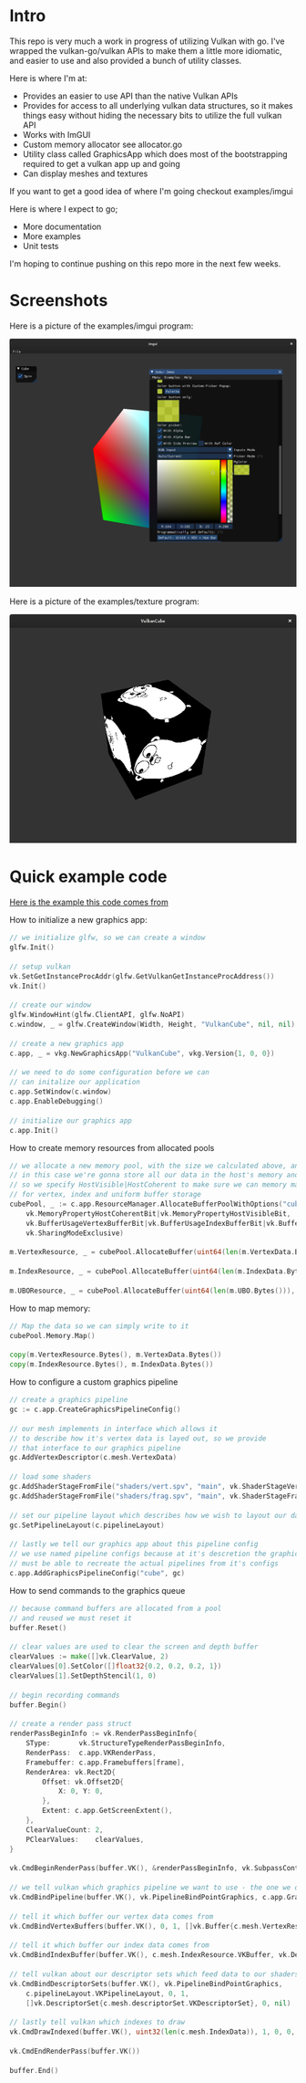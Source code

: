 # Intro

This repo is very much a work in progress of utilizing Vulkan with go. I've wrapped the vulkan-go/vulkan APIs to make
them a little more idiomatic, and easier to use and also provided a bunch of utility classes. 

Here is where I'm at:

  * Provides an easier to use API than the native Vulkan APIs
  * Provides for access to all underlying vulkan data structures, so it makes things easy without hiding the necessary bits to utilize the full vulkan API
  * Works with ImGUI
  * Custom memory allocator see allocator.go
  * Utility class called GraphicsApp which does most of the bootstrapping required to get a vulkan app up and going
  * Can display meshes and textures
  
If you want to get a good idea of where I'm going checkout examples/imgui

Here is where I expect to go;

  * More documentation
  * More examples
  * Unit tests

I'm hoping to continue pushing on this repo more in the next few weeks. 

# Screenshots

Here is a picture of the examples/imgui program:

![Example program](/assets/imgui.png)

Here is a picture of the examples/texture program:

![Example program](/assets/texture.png)


# Quick example code

[Here is the example this code comes from](/examples/cube/cube.go)

How to initialize a new graphics app:
```go
// we initialize glfw, so we can create a window
glfw.Init()

// setup vulkan
vk.SetGetInstanceProcAddr(glfw.GetVulkanGetInstanceProcAddress())
vk.Init()

// create our window
glfw.WindowHint(glfw.ClientAPI, glfw.NoAPI)
c.window, _ = glfw.CreateWindow(Width, Height, "VulkanCube", nil, nil)

// create a new graphics app
c.app, _ = vkg.NewGraphicsApp("VulkanCube", vkg.Version{1, 0, 0})

// we need to do some configuration before we can
// can initalize our application
c.app.SetWindow(c.window)
c.app.EnableDebugging()

// initialize our graphics app
c.app.Init()
```

How to create memory resources from allocated pools

```go
// we allocate a new memory pool, with the size we calculated above, and we tell vulkan where we'd like to store the data
// in this case we're gonna store all our data in the host's memory and use a memory map to sync the data to the GPU
// so we specify HostVisible|HostCoherent to make sure we can memory map the data, and specify that we want to use this buffer
// for vertex, index and uniform buffer storage
cubePool, _ := c.app.ResourceManager.AllocateBufferPoolWithOptions("cube", uint64(bytesNeeded),
	vk.MemoryPropertyHostCoherentBit|vk.MemoryPropertyHostVisibleBit,
	vk.BufferUsageVertexBufferBit|vk.BufferUsageIndexBufferBit|vk.BufferUsageUniformBufferBit,
	vk.SharingModeExclusive)

m.VertexResource, _ = cubePool.AllocateBuffer(uint64(len(m.VertexData.Bytes())), vk.BufferUsageVertexBufferBit)

m.IndexResource, _ = cubePool.AllocateBuffer(uint64(len(m.IndexData.Bytes())), vk.BufferUsageIndexBufferBit)

m.UBOResource, _ = cubePool.AllocateBuffer(uint64(len(m.UBO.Bytes())), vk.BufferUsageUniformBufferBit)
```

How to map memory:

```go
// Map the data so we can simply write to it
cubePool.Memory.Map()

copy(m.VertexResource.Bytes(), m.VertexData.Bytes())
copy(m.IndexResource.Bytes(), m.IndexData.Bytes())

```

How to configure a custom graphics pipeline
```go
// create a graphics pipeline
gc := c.app.CreateGraphicsPipelineConfig()

// our mesh implements in interface which allows it
// to describe how it's vertex data is layed out, so we provide
// that interface to our graphics pipeline
gc.AddVertexDescriptor(c.mesh.VertexData)

// load some shaders
gc.AddShaderStageFromFile("shaders/vert.spv", "main", vk.ShaderStageVertexBit)
gc.AddShaderStageFromFile("shaders/frag.spv", "main", vk.ShaderStageFragmentBit)

// set our pipeline layout which describes how we wish to layout our data in our descriptors
gc.SetPipelineLayout(c.pipelineLayout)

// lastly we tell our graphics app about this pipeline config
// we use named pipeline configs because at it's descretion the graphics app
// must be able to recreate the actual pipelines from it's configs
c.app.AddGraphicsPipelineConfig("cube", gc)
```

How to send commands to the graphics queue

```go
// because command buffers are allocated from a pool
// and reused we must reset it
buffer.Reset()

// clear values are used to clear the screen and depth buffer
clearValues := make([]vk.ClearValue, 2)
clearValues[0].SetColor([]float32{0.2, 0.2, 0.2, 1})
clearValues[1].SetDepthStencil(1, 0)

// begin recording commands
buffer.Begin()

// create a render pass struct
renderPassBeginInfo := vk.RenderPassBeginInfo{
	SType:       vk.StructureTypeRenderPassBeginInfo,
	RenderPass:  c.app.VKRenderPass,
	Framebuffer: c.app.Framebuffers[frame],
	RenderArea: vk.Rect2D{
		Offset: vk.Offset2D{
			X: 0, Y: 0,
		},
		Extent: c.app.GetScreenExtent(),
	},
	ClearValueCount: 2,
	PClearValues:    clearValues,
}

vk.CmdBeginRenderPass(buffer.VK(), &renderPassBeginInfo, vk.SubpassContentsInline)

// we tell vulkan which graphics pipeline we want to use - the one we defined above
vk.CmdBindPipeline(buffer.VK(), vk.PipelineBindPointGraphics, c.app.GraphicsPipelines["cube"])

// tell it which buffer our vertex data comes from
vk.CmdBindVertexBuffers(buffer.VK(), 0, 1, []vk.Buffer{c.mesh.VertexResource.VKBuffer}, []vk.DeviceSize{0})

// tell it which buffer our index data comes from
vk.CmdBindIndexBuffer(buffer.VK(), c.mesh.IndexResource.VKBuffer, vk.DeviceSize(0), vk.IndexTypeUint16)

// tell vulkan about our descriptor sets which feed data to our shaders
vk.CmdBindDescriptorSets(buffer.VK(), vk.PipelineBindPointGraphics,
	c.pipelineLayout.VKPipelineLayout, 0, 1,
	[]vk.DescriptorSet{c.mesh.descriptorSet.VKDescriptorSet}, 0, nil)

// lastly tell vulkan which indexes to draw
vk.CmdDrawIndexed(buffer.VK(), uint32(len(c.mesh.IndexData)), 1, 0, 0, 0)

vk.CmdEndRenderPass(buffer.VK())

buffer.End()
```


